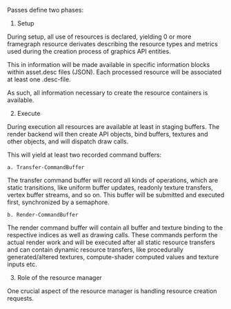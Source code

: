 Passes define two phases:

1. Setup

During setup, all use of resources is declared, yielding 0 or more framegraph resource derivates describing the resource types and metrics 
used during the creation process of graphics API entities.

This in information will be made available in specific information blocks within asset.desc files (JSON).
Each processed resource will be associated at least one .desc-file.

As such, all information necessary to create the resource containers is available.

2. Execute

During execution all resources are available at least in staging buffers.
The render backend will then create API objects, bind buffers, textures and other objects, and will dispatch draw calls.

This will yield at least two recorded command buffers:

    a. Transfer-CommandBuffer
        
The transfer command buffer will record all kinds of operations, which are static transitions, like uniform buffer updates, readonly texture transfers, vertex buffer streams, and so on.
This buffer will be submitted and executed first, synchronized by a semaphore.
    
    b. Render-CommandBuffer
    
The render command buffer will contain all buffer and texture binding to the respective indices as well as drawing calls.
These commands perform the actual render work and will be executed after all static resource transfers and can contain dynamic resource transfers, like procedurally generated/altered textures, compute-shader computed values and texture inputs etc.


3. Role of the resource manager

One crucial aspect of the resource manager is handling resource creation requests.
